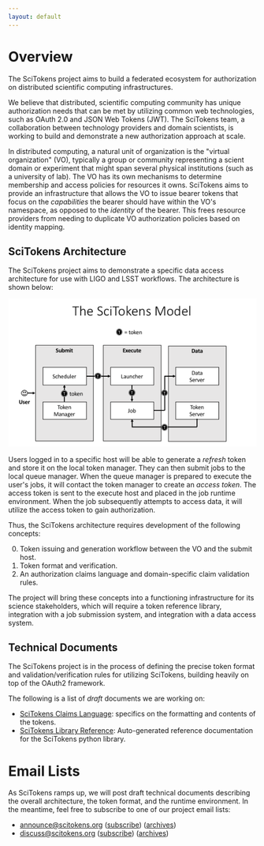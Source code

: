 ```yaml
---
layout: default
---
```


Overview
========

The SciTokens project aims to build a federated ecosystem for authorization on distributed scientific computing infrastructures.

We believe that distributed, scientific computing community has unique authorization needs that can be met by utilizing common web technologies, such as OAuth 2.0 and JSON Web Tokens (JWT).  The SciTokens team, a collaboration between technology providers and domain scientists, is working to build and demonstrate a new authorization approach at scale.

In distributed computing, a natural unit of organization is the "virtual organization" (VO), typically a group or community representing a scient domain or experiment that might span several physical institutions (such as a university of lab).  The VO has its own mechanisms to determine membership and access policies for resources it owns.  SciTokens aims to provide an infrastructure that allows the VO to issue bearer tokens that focus on the _capabilities_ the bearer should have within the VO's namespace, as opposed to the _identity_ of the bearer.  This frees resource providers from needing to duplicate VO authorization policies based on identity mapping.

SciTokens Architecture
----------------------

The SciTokens project aims to demonstrate a specific data access architecture for use with LIGO and LSST workflows.  The architecture is shown below:

![SciTokens data architecture](img/SciTokens-Model-2.png)

Users logged in to a specific host will be able to generate a _refresh_ token and store it on the local token manager.  They can then submit jobs to the local queue manager.  When the queue manager is prepared to execute the user's jobs, it will contact the token manager to create an _access token_.  The access token is sent to the execute host and placed in the job runtime environment.  When the job subsequently attempts to access data, it will utilize the access token to gain authorization.

Thus, the SciTokens architecture requires development of the following concepts:

0.  Token issuing and generation workflow between the VO and the submit host.
1.  Token format and verification.
2.  An authorization claims language and domain-specific claim validation rules.

The project will bring these concepts into a functioning infrastructure for its science stakeholders, which will require a token reference library, integration with a job submission system, and integration with a data access system.

Technical Documents
-------------------

The SciTokens project is in the process of defining the precise token format and validation/verification rules for utilizing SciTokens, building heavily on top of the OAuth2 framework.

The following is a list of *draft* documents we are working on:

*   [SciTokens Claims Language](technical_docs/Claims): specifics on the formatting and contents of the tokens.
*   [SciTokens Library Reference](scitokens): Auto-generated reference documentation for the SciTokens python library.

# [](#header-1)Email Lists

As SciTokens ramps up, we will post draft technical documents describing the overall architecture, the token format, and the runtime environment.  In the meantime, feel free to subscribe to one of our project email lists:

*   announce@scitokens.org ([subscribe](mailto:announce+subscribe@scitokens.org)) ([archives](https://groups.google.com/a/scitokens.org/d/forum/announce))
*   discuss@scitokens.org ([subscribe](mailto:discuss+subscribe@scitokens.org)) ([archives](https://groups.google.com/a/scitokens.org/d/forum/discuss))

